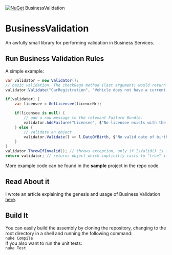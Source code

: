[![NuGet](https://img.shields.io/nuget/v/BusinessValidation.svg?style=flat-square)](https://www.nuget.org/packages/BusinessValidation/) BusinessValidation  

# BusinessValidation
An awfully small library for performing validation in Business Services.

## Run Business Validation Rules
A simple example:
```csharp
var validator = new Validator();
// basic validation. The checkRego method (last argument) would return a Boolean.
validator.Validate("CarRegistration", "Vehicle does not have a current, valid registration", checkRego(someVehicle));

if(validator) {
    var licensee = GetLicensee(licenceNr);

    if(licensee is null) {
        // add a raw message to the relevant Failure Bundle.
        validator.AddFailure("Licensee", $"No licensee exists with the licence number {licenceNr}.");
    } else {
        // validate an object
        validator.Validate(l => l.DateOfBirth, $"No valid date of birth is stored for the licensee with licence number {licenceNr}", licensee, l => l.DateOfBirth > DateTime.MinValue);
    }    
}    
validator.ThrowIfInvalid(); // throws exception, only if IsValid() is false, which wraps the Validation Failures dictionary.
return validator; // returns object which implicitly casts to "true" if valid. 
```
More example code can be found in the **sample** project in the repo code.
## Read About it
I wrote an article explaining the genesis and usage of Business Validation [here](https://medium.com/p/ef161bf5e3b9).

## Build It
You can easily build the assembly by cloning the repository, changing to the root directory in a shell and running the following command:    
`nuke Compile`  
If you also want to run the unit tests:  
`nuke Test`  
